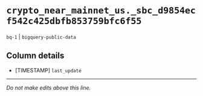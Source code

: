 # `crypto_near_mainnet_us._sbc_d9854ecf542c425dbfb853759bfc6f55`
`bq-1` | `bigquery-public-data`

## Column details
* [TIMESTAMP] `last_update`

-------------------------------------------------------------------------------
*Do not make edits above this line.*
